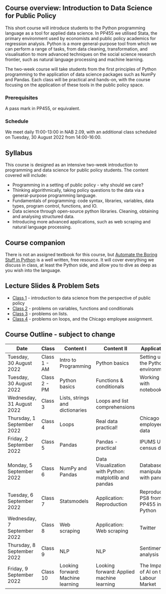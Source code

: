 ## Course overview: Introduction to Data Science for Public Policy
 
This short course will introduce students to the Python programming language as a tool for applied data science. In PP455 we utilised Stata, the primary environment used by economists and public policy academics for regression analysis. Python is a more general-purpose tool from which we can perform a range of tasks, from data cleaning, transformation, and visualisation to more advanced techniques on the social science research frontier, such as natural language processing and machine learning.

The two-week course will take students from the first principles of Python programming to the application of data science packages such as NumPy and Pandas. Each class will be practical and hands-on, with the course focusing on the application of these tools in the public policy space. 
 
### Prerequisites 
A pass mark in PP455, or equivalent. 

### Schedule 
We meet daily 11:00-13:00 in NAB 2.09, with an additional class scheduled on Tuesday, 30 August 2022 from 14:00-16:00.


## Syllabus
This course is designed as an intensive two-week introduction to programming and data science for public policy students. The content covered will include:

- Programming in a setting of public policy - why should we care?
- Thinking algorithmically, taking policy questions to the data via a general-purpose programming language.
- Fundamentals of programming: code syntax, libraries, variables, data types, program control, functions, and IO.
- Data science through open-source python libraries. Cleaning, obtaining and analysing structured data.
- Introducing more advanced applications, such as web scraping and natural language processing.

## Course companion

There is not an assigned textbook for this course, but [Automate the Boring Stuff in Python](https://automatetheboringstuff.com/) is a well written, free resource. It will cover everything we discuss in class, at least the Python side, and allow you to dive as deep as you wish into the language. 

## Lecture Slides & Problem Sets
- [Class 1](https://raw.githubusercontent.com/tmonk/dspp/main/Class%201/DSPP___Class_1-3.pdf) - introduction to data science from the perspective of public policy
- [Class 2](https://github.com/tmonk/dspp/tree/main/Class%202/PS) - problems on variables, functions and conditionals
- [Class 3](https://github.com/tmonk/dspp/tree/main/Class%203/PS) - problems on lists.
- [Class 4](https://github.com/tmonk/dspp/tree/main/Class%204/PS) - problems on loops, and the Chicago employee assignment.


## Course Outline - subject to change


| Date                        | Class        | Content I                              | Content II                                             | Application                              | Resource                                                                           |
| --------------------------- | ------------ | -------------------------------------- | ----------------------------------------------------- | -------------------------------------- | ---------------------------------------------------------------------------------- |
| Tuesday, 30 August 2022     | Class 1 - AM | Intro to Programming                   | Python basics                                         |               Setting up the Python environment                         |                                                                                    |
| Tuesday, 30 August 2022     | Class 2 - PM | Python basics                              | Functions & conditionals                                  |    Working with notebooks       | |
| Wednesday, 31 August 2022   | Class 3                    | Lists, strings and dictionaries         | Loops and list comprehensions                                |                                        |                                                                                    |
| Thursday, 1 September 2022  | Class 4      | Loops                      | Real data practical!                         | Chicago employee data  |   |
| Friday, 2 September 2022    | Class 5      | Pandas        | Pandas - practical                      | IPUMS USA census data  | https://usa.ipums.org/usa/                    |                                                                                    |
| Monday, 5 September 2022    | Class 6      | NumPy and Pandas           | Data Visualization with Python: matplotlib and pandas | Database manipulation with pandas           | Eurostat: https://ec.europa.eu/eurostat O\*NET: https://www.onetonline.org/                             |
| Tuesday, 6 September 2022   | Class 7      | Statsmodels                            | Application: Reproduction                             | Reproduce PS8 from PP455 in Python     |                                                                                    |                                                         |
| Wednesday, 7 September 2022 | Class 8      | Web scraping                            | Application: Web scraping                             |   Twitter  |                                                                                    |
| Thursday, 8 September 2022  | Class 9      | NLP                          | NLP                                         |   Sentiment analysis                            |                                                                                    |
| Friday, 9 September 2022    | Class 10     | Looking forward: Machine learning | Looking forward: Applied machine learning                |       The Impact of AI on the Labour Market                                 |         Webb (2020), https://www.michaelwebb.co/webb_ai.pdf                                                                           |